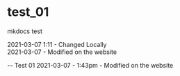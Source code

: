 # test_01
mkdocs test


2021-03-07  1:11 - Changed Locally <br>
2021-03-07 - Modified on the website

-- Test 01
2021-03-07 - 1:43pm - Modified on the website
